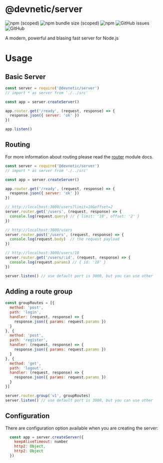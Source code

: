 # @devnetic/server

![npm (scoped)](https://img.shields.io/npm/v/@devnetic/server)
![npm bundle size (scoped)](https://img.shields.io/bundlephobia/minzip/@devnetic/server?color=red)
![npm](https://img.shields.io/npm/dt/@devnetic/server)
![GitHub issues](https://img.shields.io/github/issues-raw/devnetic/server)
![GitHub](https://img.shields.io/github/license/devnetic/server)

A modern, powerful and blasing fast server for Node.js

# Usage

## Basic Server
```javascript
const server = require('@devnetic/server')
// import * as server from './../src'

const app = server.createServer()

app.router.get('/ready', (request, response) => {
  response.json({ server: 'ok' })
})

app.listen()
```

## Routing
For more information about routing please read the [router](https://www.npmjs.com/package/@devnetic/router) module docs.
```javascript
const server = require('@devnetic/server')
// import * as server from './../src'

const app = server.createServer()

app.router.get('/ready', (request, response) => {
  response.json({ server: 'ok' })
})

// http://localhost:3000/users?limit=10&offset=2
server.router.get('/users', (request, response) => {
  console.log(request.query) // { limit: '10', offset: '2' }
})

// http://localhost:3000/users
server.router.post('/users', (request, response) => {
  console.log(request.body)  // the request payload
})

// http://localhost:3000/users/10
server.router.get('/users/:id', (request, response) => {
  console.log(request.params) // { id: '10' }
})

server.listen() // use default port is 3000, but you can use other
```

## Adding a route group

```javascript
const groupRoutes = [{
  method: 'post',
  path: 'login',
  handler: (request, response) => {
    response.json({ params: request.params })
  }
}, {
  method: 'post',
  path: 'register',
  handler: (request, response) => {
    response.json({ params: request.params })
  }
}, {
  method: 'get',
  path: 'logout',
  handler: (request, response) => {
    response.json({ params: request.params })
  }
}]

server.router.group('v1', groupRoutes)
server.listen() // use default port is 3000, but you can use other
```

## Configuration

There are configuration option available when you are creating the server:

```javascript
  const app = server.createServer({
    keepAliveTimeout: number
    http2: Object,
    http2: Object
  })
```
